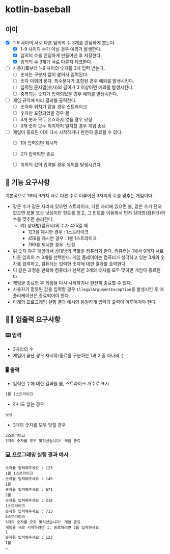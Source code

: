 # kotlin-baseball

## 이이
- [x] 1-9 사이의 서로 다른 임의의 수 3개를 랜덤하게 뽑는다.
  - [x] 1-9 사이의 수가 아닐 경우 예외가 발생한다. 
  - [x] 임의의 수를 랜덤하게 만들어낸 후 저장한다.
  - [x] 임의의 수 3개가 서로 다른지 체크한다.
- [ ] 사용자로부터 1-9 사이의 숫자를 3개 입력 받는다.
  - [ ] 숫자는 구분자 없이 붙어서 입력된다.
  - [ ] 숫자 이외의 문자, 특수문자가 포함된 경우 예외를 발생시킨다.
  - [ ] 입력된 문자열(숫자)의 길이가 3 이상이면 예외를 발생시킨다.
  - [ ] 중복되는 숫자가 입력되었을 경우 예외를 발생시킨다.
- [ ] 게임 규칙에 따라 결과를 출력한다.
  - [ ] 숫자와 위치가 같을 경우 스트라이크
  - [ ] 숫자만 포함되었을 경우 볼
  - [ ] 3개 숫자 모두 유효하지 않을 경우 낫싱
  - [ ] 3개 숫자 모두 위치까지 일치할 경우 게임 종료
- [ ] 게임이 종료된 이후 다시 시작하거나 완전히 종료될 수 있다.
  - [ ] 1이 입력되면 재시작
  - [ ] 2가 입력되면 종료
  - [ ] 이외의 값이 입력될 경우 예외를 발생시킨다.


## 🚀 기능 요구사항

기본적으로 1부터 9까지 서로 다른 수로 이루어진 3자리의 수를 맞추는 게임이다.

- 같은 수가 같은 자리에 있으면 스트라이크, 다른 자리에 있으면 볼, 같은 수가 전혀 없으면 포볼 또는 낫싱이란 힌트를 얻고, 그 힌트를 이용해서 먼저 상대방(컴퓨터)의 수를 맞추면 승리한다.
    - 예) 상대방(컴퓨터)의 수가 425일 때
        - 123을 제시한 경우 : 1스트라이크
        - 456을 제시한 경우 : 1볼 1스트라이크
        - 789를 제시한 경우 : 낫싱
- 위 숫자 야구 게임에서 상대방의 역할을 컴퓨터가 한다. 컴퓨터는 1에서 9까지 서로 다른 임의의 수 3개를 선택한다. 게임 플레이어는 컴퓨터가 생각하고 있는 3개의 숫자를 입력하고, 컴퓨터는 입력한 숫자에 대한 결과를 출력한다.
- 이 같은 과정을 반복해 컴퓨터가 선택한 3개의 숫자를 모두 맞히면 게임이 종료된다.
- 게임을 종료한 후 게임을 다시 시작하거나 완전히 종료할 수 있다.
- 사용자가 잘못된 값을 입력할 경우 `IllegalArgumentException`을 발생시킨 후 애플리케이션은 종료되어야 한다.
- 아래의 프로그래밍 실행 결과 예시와 동일하게 입력과 출력이 이루어져야 한다.


## ✍🏻 입출력 요구사항

### ⌨️ 입력

- 3자리의 수
- 게임이 끝난 경우 재시작/종료를 구분하는 1과 2 중 하나의 수

### 🖥 출력

- 입력한 수에 대한 결과를 볼, 스트라이크 개수로 표시

```
1볼 1스트라이크
```

- 하나도 없는 경우

```
낫싱
```

- 3개의 숫자를 모두 맞힐 경우

```
3스트라이크
3개의 숫자를 모두 맞히셨습니다! 게임 종료
```

### 💻 프로그래밍 실행 결과 예시

```
숫자를 입력해주세요 : 123
1볼 1스트라이크
숫자를 입력해주세요 : 145
1볼 
숫자를 입력해주세요 : 671
2볼 
숫자를 입력해주세요 : 216
1스트라이크 
숫자를 입력해주세요 : 713
3스트라이크 
3개의 숫자를 모두 맞히셨습니다! 게임 종료
게임을 새로 시작하려면 1, 종료하려면 2를 입력하세요.
1
숫자를 입력해주세요 : 123
1볼
… 
```
